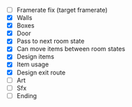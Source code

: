 - [ ] Framerate fix (target framerate)
- [x] Walls
- [x] Boxes
- [x] Door
- [x] Pass to next room state
- [x] Can move items between room states
- [x] Design items
- [x] Item usage
- [x] Design exit route
- [ ] Art
- [ ] Sfx
- [ ] Ending
